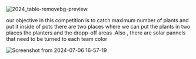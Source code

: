 ![2024_table-removebg-preview](https://github.com/Cheeth5/EUROBOT-2024/assets/117034442/a38ccb7e-ab69-4de7-9f7a-704f3d33485e)

our objective in this competition is to catch maximum number of plants and put it inside of pots there are two places where we can put the plants in two places 
the planters and the dropp-off areas .Also , there are solar pannels that need to be turned to each team color 

![Screenshot from 2024-07-06 16-57-19](https://github.com/Cheeth5/EUROBOT-2024/assets/117034442/0149c01b-d5b5-4a53-a081-7bf997482fb3)
